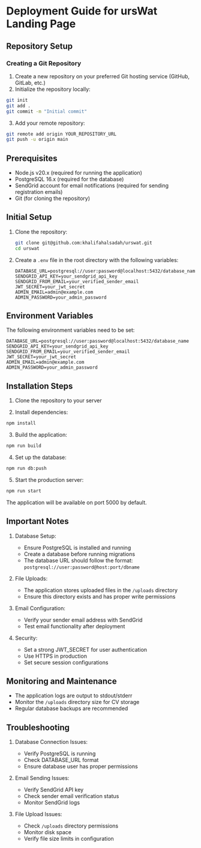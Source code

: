 # Deployment Guide for ursWat Landing Page

## Repository Setup

### Creating a Git Repository
1. Create a new repository on your preferred Git hosting service (GitHub, GitLab, etc.)
2. Initialize the repository locally:
```bash
git init
git add .
git commit -m "Initial commit"
```
3. Add your remote repository:
```bash
git remote add origin YOUR_REPOSITORY_URL
git push -u origin main
```

## Prerequisites
- Node.js v20.x (required for running the application)
- PostgreSQL 16.x (required for the database)
- SendGrid account for email notifications (required for sending registration emails)
- Git (for cloning the repository)

## Initial Setup
1. Clone the repository:
   ```bash
   git clone git@github.com:khalifahalsadah/urswat.git
   cd urswat
   ```

2. Create a `.env` file in the root directory with the following variables:
   ```env
   DATABASE_URL=postgresql://user:password@localhost:5432/database_name
   SENDGRID_API_KEY=your_sendgrid_api_key
   SENDGRID_FROM_EMAIL=your_verified_sender_email
   JWT_SECRET=your_jwt_secret
   ADMIN_EMAIL=admin@example.com
   ADMIN_PASSWORD=your_admin_password
   ```

## Environment Variables
The following environment variables need to be set:
```env
DATABASE_URL=postgresql://user:password@localhost:5432/database_name
SENDGRID_API_KEY=your_sendgrid_api_key
SENDGRID_FROM_EMAIL=your_verified_sender_email
JWT_SECRET=your_jwt_secret
ADMIN_EMAIL=admin@example.com
ADMIN_PASSWORD=your_admin_password
```

## Installation Steps

1. Clone the repository to your server

2. Install dependencies:
```bash
npm install
```

3. Build the application:
```bash
npm run build
```

4. Set up the database:
```bash
npm run db:push
```

5. Start the production server:
```bash
npm run start
```

The application will be available on port 5000 by default.

## Important Notes

1. Database Setup:
   - Ensure PostgreSQL is installed and running
   - Create a database before running migrations
   - The database URL should follow the format: `postgresql://user:password@host:port/dbname`

2. File Uploads:
   - The application stores uploaded files in the `/uploads` directory
   - Ensure this directory exists and has proper write permissions

3. Email Configuration:
   - Verify your sender email address with SendGrid
   - Test email functionality after deployment

4. Security:
   - Set a strong JWT_SECRET for user authentication
   - Use HTTPS in production
   - Set secure session configurations

## Monitoring and Maintenance

- The application logs are output to stdout/stderr
- Monitor the `/uploads` directory size for CV storage
- Regular database backups are recommended

## Troubleshooting

1. Database Connection Issues:
   - Verify PostgreSQL is running
   - Check DATABASE_URL format
   - Ensure database user has proper permissions

2. Email Sending Issues:
   - Verify SendGrid API key
   - Check sender email verification status
   - Monitor SendGrid logs

3. File Upload Issues:
   - Check `/uploads` directory permissions
   - Monitor disk space
   - Verify file size limits in configuration
